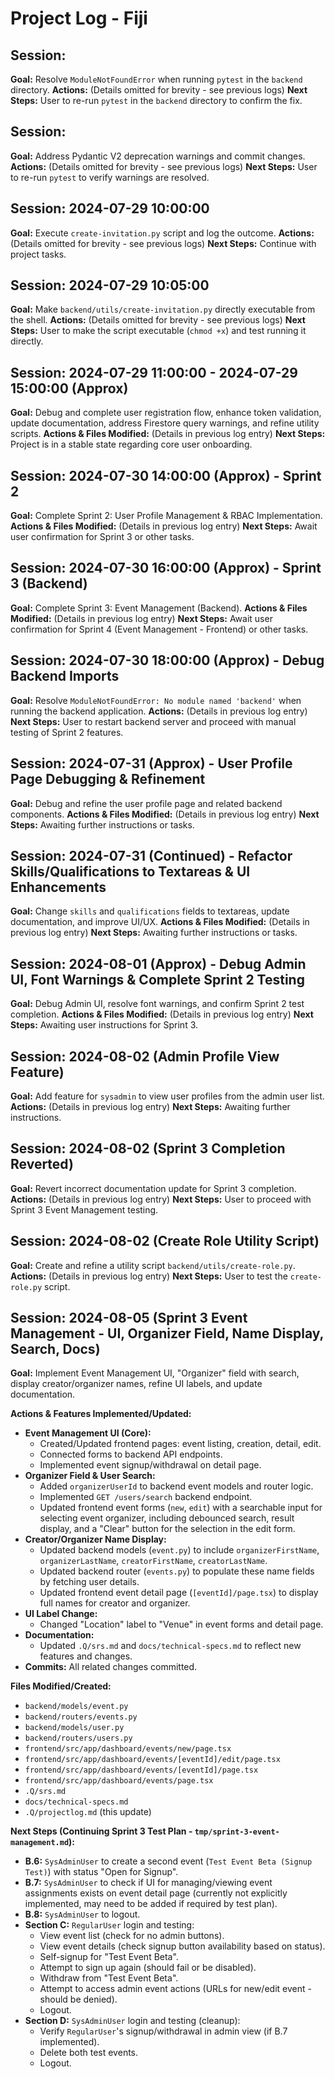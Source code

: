# Project Log - Fiji

## Session: <YYYY-MM-DD HH:MM:SS>
**Goal:** Resolve `ModuleNotFoundError` when running `pytest` in the `backend` directory.
**Actions:** (Details omitted for brevity - see previous logs)
**Next Steps:** User to re-run `pytest` in the `backend` directory to confirm the fix.

## Session: <YYYY-MM-DD HH:MM:SS>
**Goal:** Address Pydantic V2 deprecation warnings and commit changes.
**Actions:** (Details omitted for brevity - see previous logs)
**Next Steps:** User to re-run `pytest` to verify warnings are resolved.

## Session: 2024-07-29 10:00:00
**Goal:** Execute `create-invitation.py` script and log the outcome.
**Actions:** (Details omitted for brevity - see previous logs)
**Next Steps:** Continue with project tasks.

## Session: 2024-07-29 10:05:00
**Goal:** Make `backend/utils/create-invitation.py` directly executable from the shell.
**Actions:** (Details omitted for brevity - see previous logs)
**Next Steps:** User to make the script executable (`chmod +x`) and test running it directly.

## Session: 2024-07-29 11:00:00 - 2024-07-29 15:00:00 (Approx)
**Goal:** Debug and complete user registration flow, enhance token validation, update documentation, address Firestore query warnings, and refine utility scripts.
**Actions & Files Modified:** (Details in previous log entry)
**Next Steps:** Project is in a stable state regarding core user onboarding.

## Session: 2024-07-30 14:00:00 (Approx) - Sprint 2
**Goal:** Complete Sprint 2: User Profile Management & RBAC Implementation.
**Actions & Files Modified:** (Details in previous log entry)
**Next Steps:** Await user confirmation for Sprint 3 or other tasks.

## Session: 2024-07-30 16:00:00 (Approx) - Sprint 3 (Backend)
**Goal:** Complete Sprint 3: Event Management (Backend).
**Actions & Files Modified:** (Details in previous log entry)
**Next Steps:** Await user confirmation for Sprint 4 (Event Management - Frontend) or other tasks.

## Session: 2024-07-30 18:00:00 (Approx) - Debug Backend Imports
**Goal:** Resolve `ModuleNotFoundError: No module named 'backend'` when running the backend application.
**Actions:** (Details in previous log entry)
**Next Steps:** User to restart backend server and proceed with manual testing of Sprint 2 features.

## Session: 2024-07-31 (Approx) - User Profile Page Debugging & Refinement
**Goal:** Debug and refine the user profile page and related backend components.
**Actions & Files Modified:** (Details in previous log entry)
**Next Steps:** Awaiting further instructions or tasks.

## Session: 2024-07-31 (Continued) - Refactor Skills/Qualifications to Textareas & UI Enhancements
**Goal:** Change `skills` and `qualifications` fields to textareas, update documentation, and improve UI/UX.
**Actions & Files Modified:** (Details in previous log entry)
**Next Steps:** Awaiting further instructions or tasks.

## Session: 2024-08-01 (Approx) - Debug Admin UI, Font Warnings & Complete Sprint 2 Testing
**Goal:** Debug Admin UI, resolve font warnings, and confirm Sprint 2 test completion.
**Actions & Files Modified:** (Details in previous log entry)
**Next Steps:** Awaiting user instructions for Sprint 3.

## Session: 2024-08-02 (Admin Profile View Feature)
**Goal:** Add feature for `sysadmin` to view user profiles from the admin user list.
**Actions:** (Details in previous log entry)
**Next Steps:** Awaiting further instructions.

## Session: 2024-08-02 (Sprint 3 Completion Reverted)
**Goal:** Revert incorrect documentation update for Sprint 3 completion.
**Actions:** (Details in previous log entry)
**Next Steps:** User to proceed with Sprint 3 Event Management testing.

## Session: 2024-08-02 (Create Role Utility Script)
**Goal:** Create and refine a utility script `backend/utils/create-role.py`.
**Actions:** (Details in previous log entry)
**Next Steps:** User to test the `create-role.py` script.

## Session: 2024-08-05 (Sprint 3 Event Management - UI, Organizer Field, Name Display, Search, Docs)

**Goal:** Implement Event Management UI, "Organizer" field with search, display creator/organizer names, refine UI labels, and update documentation.

**Actions & Features Implemented/Updated:**
*   **Event Management UI (Core):**
    *   Created/Updated frontend pages: event listing, creation, detail, edit.
    *   Connected forms to backend API endpoints.
    *   Implemented event signup/withdrawal on detail page.
*   **Organizer Field & User Search:**
    *   Added `organizerUserId` to backend event models and router logic.
    *   Implemented `GET /users/search` backend endpoint.
    *   Updated frontend event forms (`new`, `edit`) with a searchable input for selecting event organizer, including debounced search, result display, and a "Clear" button for the selection in the edit form.
*   **Creator/Organizer Name Display:**
    *   Updated backend models (`event.py`) to include `organizerFirstName`, `organizerLastName`, `creatorFirstName`, `creatorLastName`.
    *   Updated backend router (`events.py`) to populate these name fields by fetching user details.
    *   Updated frontend event detail page (`[eventId]/page.tsx`) to display full names for creator and organizer.
*   **UI Label Change:**
    *   Changed "Location" label to "Venue" in event forms and detail page.
*   **Documentation:**
    *   Updated `.Q/srs.md` and `docs/technical-specs.md` to reflect new features and changes.
*   **Commits:** All related changes committed.

**Files Modified/Created:**
*   `backend/models/event.py`
*   `backend/routers/events.py`
*   `backend/models/user.py`
*   `backend/routers/users.py`
*   `frontend/src/app/dashboard/events/new/page.tsx`
*   `frontend/src/app/dashboard/events/[eventId]/edit/page.tsx`
*   `frontend/src/app/dashboard/events/[eventId]/page.tsx`
*   `frontend/src/app/dashboard/events/page.tsx`
*   `.Q/srs.md`
*   `docs/technical-specs.md`
*   `.Q/projectlog.md` (this update)

**Next Steps (Continuing Sprint 3 Test Plan - `tmp/sprint-3-event-management.md`):**
*   **B.6:** `SysAdminUser` to create a second event (`Test Event Beta (Signup Test)`) with status "Open for Signup".
*   **B.7:** `SysAdminUser` to check if UI for managing/viewing event assignments exists on event detail page (currently not explicitly implemented, may need to be added if required by test plan).
*   **B.8:** `SysAdminUser` to logout.
*   **Section C:** `RegularUser` login and testing:
    *   View event list (check for no admin buttons).
    *   View event details (check signup button availability based on status).
    *   Self-signup for "Test Event Beta".
    *   Attempt to sign up again (should fail or be disabled).
    *   Withdraw from "Test Event Beta".
    *   Attempt to access admin event actions (URLs for new/edit event - should be denied).
    *   Logout.
*   **Section D:** `SysAdminUser` login and testing (cleanup):
    *   Verify `RegularUser`'s signup/withdrawal in admin view (if B.7 implemented).
    *   Delete both test events.
    *   Logout.
